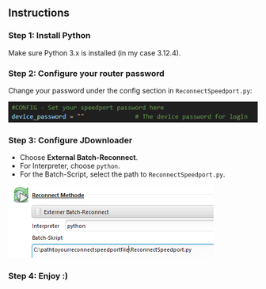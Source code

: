 ## Instructions

### Step 1: Install Python
Make sure Python 3.x is installed (in my case 3.12.4).

### Step 2: Configure your router password
Change your password under the config section in `ReconnectSpeedport.py`:

![Set your router password](./assets/passsetup.png)

### Step 3: Configure JDownloader
- Choose **External Batch-Reconnect**.
- For Interpreter, choose `python`.
- For the Batch-Script, select the path to `ReconnectSpeedport.py`.

![JDownloader settings](./assets/Jdownloadsetup.png)

### Step 4: Enjoy :)
